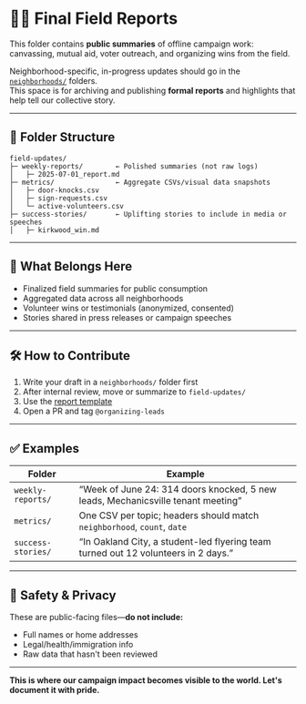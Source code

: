 # 🚶🏽 Final Field Reports

This folder contains **public summaries** of offline campaign work: canvassing, mutual aid, voter outreach, and organizing wins from the field.

Neighborhood-specific, in-progress updates should go in the [`neighborhoods/`](../../neighborhoods/) folders.  
This space is for archiving and publishing **formal reports** and highlights that help tell our collective story.

---

## 📂 Folder Structure

```text
field-updates/
├─ weekly-reports/        ← Polished summaries (not raw logs)
│   ├─ 2025-07-01_report.md
├─ metrics/               ← Aggregate CSVs/visual data snapshots
│   ├─ door-knocks.csv
│   ├─ sign-requests.csv
│   └─ active-volunteers.csv
├─ success-stories/       ← Uplifting stories to include in media or speeches
│   ├─ kirkwood_win.md
````

---

## 📌 What Belongs Here

* Finalized field summaries for public consumption
* Aggregated data across all neighborhoods
* Volunteer wins or testimonials (anonymized, consented)
* Stories shared in press releases or campaign speeches

---

## 🛠️ How to Contribute

1. Write your draft in a `neighborhoods/` folder first
2. After internal review, move or summarize to `field-updates/`
3. Use the [report template](weekly-reports/field-report-template.md)
4. Open a PR and tag `@organizing-leads`

---

## ✅ Examples

| Folder             | Example                                                                            |
| ------------------ | ---------------------------------------------------------------------------------- |
| `weekly-reports/`  | “Week of June 24: 314 doors knocked, 5 new leads, Mechanicsville tenant meeting”   |
| `metrics/`         | One CSV per topic; headers should match `neighborhood`, `count`, `date`            |
| `success-stories/` | “In Oakland City, a student-led flyering team turned out 12 volunteers in 2 days.” |

---

## 🔐 Safety & Privacy

These are public-facing files—**do not include:**

* Full names or home addresses
* Legal/health/immigration info
* Raw data that hasn't been reviewed

---

**This is where our campaign impact becomes visible to the world. Let's document it with pride.**